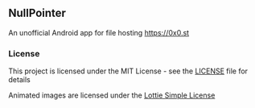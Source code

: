 ## NullPointer

An unofficial Android app for file hosting https://0x0.st

### License

This project is licensed under the MIT License - see the [LICENSE](LICENSE) file for details

Animated images are licensed under the [Lottie Simple License](https://lottiefiles.com/page/license)
